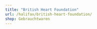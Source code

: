 ```yaml
---
title: "British Heart Foundation"
url: /halifax/british-heart-foundation/
shop: Gebrauchtwaren
---
```

